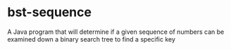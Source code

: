 # bst-sequence
A Java program that will determine if a given sequence of numbers can be examined down a binary search tree to find a specific key
